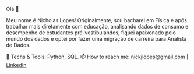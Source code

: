 Olá 👋

Meu nome é Nicholas Lopes! Originalmente, sou bacharel em Física e após trabalhar mais diretamente com educação, analisando dados de consumo e desempenho de estudantes pré-vestibulandos, fiquei apaixonado pelo mundo dos dados e optei por fazer uma migração de carreira para Analista de Dados. 

👯 Techs & Tools: Python, SQL.
📫 How to reach me: nickjlopes@gmail.com | [LinkedIn](www.linkedin.com/in/nicholas-j-lopes)
